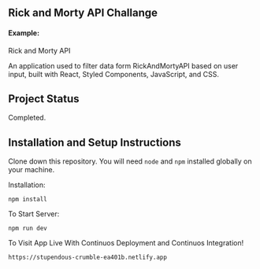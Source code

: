## Rick and Morty API Challange

#### Example:

Rick and Morty API

An application used to filter data form RickAndMortyAPI based on user input, built with React, Styled Components, JavaScript, and CSS.

## Project Status
Completed.

## Installation and Setup Instructions

Clone down this repository. You will need `node` and `npm` installed globally on your machine.  

Installation:

`npm install`  

To Start Server:

`npm run dev`  

To Visit App Live With Continuos Deployment and Continuos Integration!

`https://stupendous-crumble-ea401b.netlify.app`  